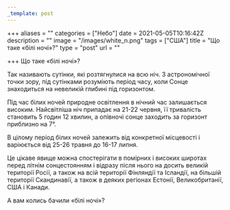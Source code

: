 ```yaml
---
_template: post
---
```




+++
aliases = ""
categories = ["Небо"]
date = 2021-05-05T10:16:42Z
description = ""
image = "/images/white_n.png"
tags = ["США"]
title = "Що таке «білі ночі»?"
type = "post"
url = ""

+++
Що таке «білі ночі»?

Так називають сутінки, які розтягнулися на всю ніч. З астрономічної точки зору, під сутінками розуміють період часу, коли Сонце знаходиться на невеликій глибині під горизонтом.

Під час білих ночей природне освітлення в нічний час залишається високим. Найсвітліша ніч припадає на 21-22 червня, її тривалість становить 5 годин 12 хвилин, а опівночі сонце заходить за горизонт приблизно на 7°.

В цілому період білих ночей залежить від конкретної місцевості і варіюється від 25-26 травня до 16-17 липня.

Це цікаве явище можна спостерігати в помірних і високих широтах перед літнім сонцестоянням і відразу після нього на досить великій території Росії, а також на всій території Фінляндії та Ісландії, на більшій території Скандинавії, а також в деяких регіонах Естонії, Великобританії, США і Канади.

А вам колись бачили «білі ночі»?
